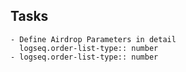 ## Tasks
	- Define Airdrop Parameters in detail
	  logseq.order-list-type:: number
	- logseq.order-list-type:: number